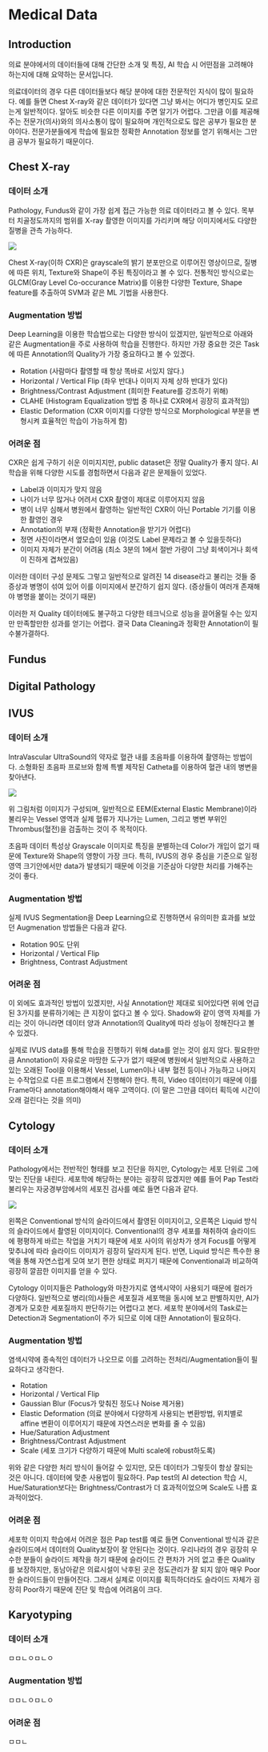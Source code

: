 # Medical Data

## Introduction

의료 분야에서의 데이터들에 대해 간단한 소개 및 특징, AI 학습 시 어떤점을 고려해야 하는지에 대해 요약하는 문서입니다.

의료데이터의 경우 다른 데이터들보다 해당 분야에 대한 전문적인 지식이 많이 필요하다. 예를 들면 Chest X-ray와 같은 데이터가 있다면 그냥 봐서는 어디가 병인지도 모르는게 일반적이다. 알아도 비슷한 다른 이미지를 주면 알기가 어렵다. 그만큼 이를 제공해주는 전문가\(의사\)와의 의사소통이 많이 필요하며 개인적으로도 많은 공부가 필요한 분야이다. 전문가분들에게 학습에 필요한 정확한 Annotation 정보를 얻기 위해서는 그만큼 공부가 필요하기 때문이다.

## Chest X-ray

### 데이터 소개

Pathology, Fundus와 같이 가장 쉽게 접근 가능한 의료 데이터라고 볼 수 있다. 목부터 치골정도까지의 범위를 X-ray 촬영한 이미지를 가리키며 해당 이미지에서도 다양한 질병을 관측 가능하다.

![](../.gitbook/assets/cxr.jpg)

Chest X-ray\(이하 CXR\)은 grayscale의 밝기 분포만으로 이루어진 영상이므로, 질병에 따른 위치, Texture와 Shape이 주된 특징이라고 볼 수 있다. 전통적인 방식으로는 GLCM\(Gray Level Co-occurance Matrix\)를 이용한 다양한 Texture, Shape feature를 추출하여 SVM과 같은 ML 기법을 사용한다.

### Augmentation 방법

Deep Learning을 이용한 학습법으로는 다양한 방식이 있겠지만, 일반적으로 아래와 같은 Augmentation을 주로 사용하여 학습을 진행한다. 하지만 가장 중요한 것은 Task에 따른 Annotation의 Quality가 가장 중요하다고 볼 수 있겠다.

* Rotation \(사람마다 촬영할 때 항상 똑바로 서있지 않다.\)
* Horizontal / Vertical Flip \(좌우 반대나 이미지 자체 상하 반대가 있다\)
* Brightness/Contrast Adjustment \(희미한 Feature를 강조하기 위해\)
* CLAHE \(Histogram Equalization 방법 중 하나로 CXR에서 굉장히 효과적임\)
* Elastic Deformation \(CXR 이미지를 다양한 방식으로 Morphological 부분을 변형시켜 효율적인 학습이 가능하게 함\)

### 어려운 점

CXR은 쉽게 구하기 쉬운 이미지지만, public dataset은 정말 Quality가 좋지 않다. AI 학습을 위해 다양한 시도를 경험하면서 다음과 같은 문제들이 있었다.

* Label과 이미지가 맞지 않음
* 나이가 너무 많거나 어려서 CXR 촬영이 제대로 이루어지지 않음
* 병이 너무 심해서 병원에서 촬영하는 일반적인 CXR이 아닌 Portable 기기를 이용한 촬영인 경우
* Annotation의 부재 \(정확한 Annotation을 받기가 어렵다\)
* 정면 사진이라면서 옆모습이 있음 \(이것도 Label 문제라고 볼 수 있을듯하다\)
* 이미지 자체가 분간이 어려움 \(최소 3분의 1에서 절반 가량이 그냥 회색이거나 회색이 진하게 겹쳐있음\)

이러한 데이터 구성 문제도 그렇고 일반적으로 알려진 14 disease라고 불리는 것들 중 증상과 병명이 섞여 있어 이를 이미지에서 분간하기 쉽지 않다. \(증상들이 여러개 존재해야 병명을 붙이는 것이기 때문\)

이러한 저 Quality 데이터에도 불구하고 다양한 테크닉으로 성능을 끌어올릴 수는 있지만 만족할만한 성과를 얻기는 어렵다. 결국 Data Cleaning과 정확한 Annotation이 필수불가결하다.

## Fundus

## Digital Pathology

## IVUS

### 데이터 소개

IntraVascular UltraSound의 약자로 혈관 내를 초음파를 이용하여 촬영하는 방법이다. 소형화된 초음파 프로브와 함께 특별 제작된 Catheta를 이용하여 혈관 내의 병변을 찾아낸다.

![](../.gitbook/assets/intravascular.png)

위 그림처럼 이미지가 구성되며, 일반적으로 EEM\(External Elastic Membrane\)이라 불리우는 Vessel 영역과 실제 혈류가 지나가는 Lumen, 그리고 병변 부위인 Thrombus\(혈전\)을 검출하는 것이 주 목적이다.

초음파 데이터 특성상 Grayscale 이미지로 특징을 분별하는데 Color가 개입이 없기 때문에 Texture와 Shape의 영향이 가장 크다. 특히, IVUS의 경우 중심을 기준으로 일정 영역 크기안에서만 data가 발생되기 때문에 이것을 기준삼아 다양한 처리를 가해주는 것이 좋다.

### Augmentation 방법

실제 IVUS Segmentation을 Deep Learning으로 진행하면서 유의미한 효과를 보았던 Augmenation 방법들은 다음과 같다.

* Rotation 90도 단위
* Horizontal / Vertical Flip
* Brightness, Contrast Adjustment

### 어려운 점

이 외에도 효과적인 방법이 있겠지만, 사실 Annotation만 제대로 되어있다면 위에 언급된 3가지를 분류하기에는 큰 지장이 없다고 볼 수 있다. Shadow와 같이 영역 자체를 가리는 것이 아니라면 데이터 양과 Annotation의 Quality에 따라 성능이 정해진다고 볼 수 있겠다.

실제로 IVUS data를 통해 학습을 진행하기 위해 data를 얻는 것이 쉽지 않다. 필요한만큼 Annotation이 자유로운 마땅한 도구가 없기 때문에 병원에서 일반적으로 사용하고 있는 오래된 Tool을 이용해서 Vessel, Lumen이나 내부 혈전 등이나 가능하고 나머지는 수작업으로 다른 프로그램에서 진행해야 한다. 특히, Video 데이터이기 때문에 이를 Frame마다 annotation해야해서 매우 고역이다. \(이 말은 그만큼 데이터 획득에 시간이 오래 걸린다는 것을 의미\)

## Cytology

### 데이터 소개

Pathology에서는 전반적인 형태를 보고 진단을 하지만, Cytology는 세포 단위로 그에 맞는 진단을 내린다. 세포학에 해당하는 분야는 굉장히 많겠지만 예를 들어 Pap Test라 불리우는 자궁경부암에서의 세포진 검사를 예로 들면 다음과 같다.

![](../.gitbook/assets/screenshot-from-2020-02-28-15-55-31.png)

왼쪽은 Conventional 방식의 슬라이드에서 촬영된 이미지이고, 오른쪽은 Liquid 방식의 슬라이드에서 촬영된 이미지이다. Conventional의 경우 세포를 채취하여 슬라이드에 평평하게 바르는 작업을 거치기 때문에 세포 사이의 위상차가 생겨 Focus를 어떻게 맞추냐에 따라 슬라이드 이미지가 굉장히 달라지게 된다. 반면, Liquid 방식은 특수한 용액을 통해 자연스럽게 모여 보기 편한 상태로 퍼지기 때문에 Conventional과 비교하여 굉장히 깔끔한 이미지를 얻을 수 있다.

Cytology 이미지들은 Pathology와 마찬가지로 염색시약이 사용되기 때문에 컬러가 다양하다. 일반적으로 병리\(의\)사들은 세포질과 세포핵을 동시에 보고 판별하지만, AI가 경계가 모호한 세포질까지 판단하기는 어렵다고 본다. 세포학 분야에서의 Task로는 Detection과 Segmentation이 주가 되므로 이에 대한 Annotation이 필요하다.

### Augmentation 방법

염색시약에 종속적인 데이터가 나오므로 이를 고려하는 전처리/Augmentation들이 필요하다고 생각한다.

* Rotation
* Horizontal / Vertical Flip
* Gaussian Blur \(Focus가 맞춰진 정도나 Noise 제거용\)
* Elastic Deformation \(의료 분야에서 다양하게 사용되는 변환방법, 위치별로 affine 변환이 이루어지기 때문에 자연스러운 변화를 줄 수 있음\)
* Hue/Saturation Adjustment
* Brightness/Contrast Adjustment
* Scale \(세포 크기가 다양하기 때문에 Multi scale에 robust하도록\)

위와 같은 다양한 처리 방식이 들어갈 수 있지만, 모든 데이터가 그렇듯이 항상 잘되는 것은 아니다. 데이터에 맞춘 사용법이 필요하다. Pap test의 AI detection 학습 시, Hue/Saturation보다는 Brightness/Contrast가 더 효과적이었으며 Scale도 나름 효과적이었다.

### 어려운 점

세포학 이미지 학습에서 어려운 점은 Pap test를 예로 들면 Conventional 방식과 같은 슬라이드에서 데이터의 Quality보장이 잘 안된다는 것이다. 우리나라의 경우 굉장히 우수한 분들이 슬라이드 제작을 하기 때문에 슬라이드 간 편차가 거의 없고 좋은 Quality를 보장하지만, 동남아같은 의료시설이 낙후된 곳은 정도관리가 잘 되지 않아 매우 Poor한 슬라이드들이 만들어진다. 그래서 실제로 이미지를 획득하더라도 슬라이드 자체가 굉장히 Poor하기 때문에 진단 및 학습에 어려움이 크다.

## Karyotyping

### 데이터 소개

ㅁㅁㄴㅇㅁㄴㅇ

### Augmentation 방법

ㅁㅁㄴㅇㅁㄴㅇ

### 어려운 점

ㅁㅁㄴ

